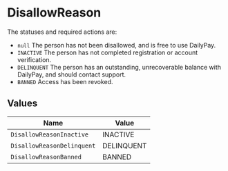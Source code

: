 # DisallowReason

The statuses and required actions are:
- `null` The person has not been disallowed, and is free to use DailyPay.
- `INACTIVE` The person has not completed registration or account verification.
- `DELINQUENT` The person has an outstanding, unrecoverable balance with DailyPay, and should contact support.
- `BANNED` Access has been revoked.



## Values

| Name                       | Value                      |
| -------------------------- | -------------------------- |
| `DisallowReasonInactive`   | INACTIVE                   |
| `DisallowReasonDelinquent` | DELINQUENT                 |
| `DisallowReasonBanned`     | BANNED                     |